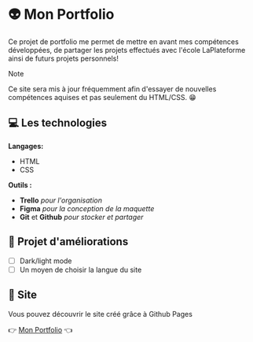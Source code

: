 # 👽 Mon Portfolio

Ce projet de portfolio me permet de mettre en avant mes compétences développées, de partager les projets effectués avec l'école LaPlateforme ainsi de futurs projets personnels!

> [!NOTE]
> Ce site sera mis à jour fréquemment afin d'essayer de nouvelles compétences aquises et pas seulement du HTML/CSS. 😁

## 💻 Les technologies

**Langages:**

- HTML
- CSS

**Outils :**

- **Trello** _pour l'organisation_
- **Figma** _pour la conception de la maquette_
- **Git** et **Github** _pour stocker et partager_

## 📒 Projet d'améliorations

- [ ] Dark/light mode
- [ ] Un moyen de choisir la langue du site

## 👀 Site

Vous pouvez découvrir le site créé grâce à Github Pages

👉 [Mon Portfolio](https://jams-sanchez.github.io) 👈
